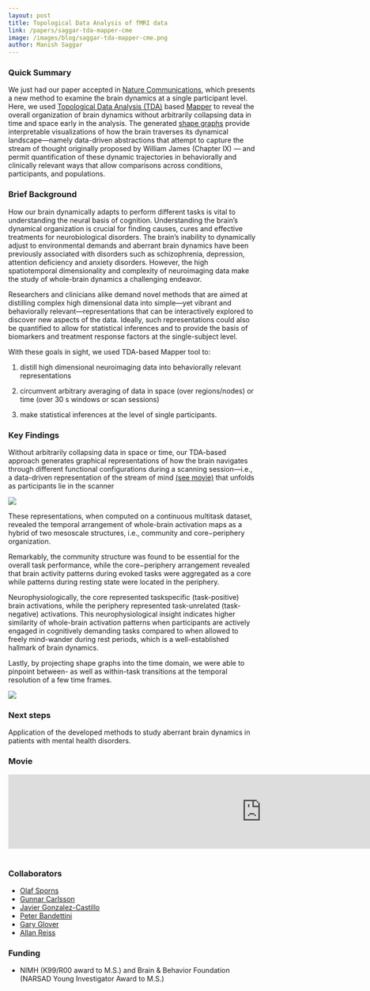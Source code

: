 ```yaml
---
layout: post
title: Topological Data Analysis of fMRI data
link: /papers/saggar-tda-mapper-cme
image: /images/blog/saggar-tda-mapper-cme.png
author: Manish Saggar
---
```




### Quick Summary

We just had our paper accepted in [Nature Communications](https://www.nature.com/articles/s41467-018-03664-4), which presents a new method to examine the brain dynamics at a single participant level. Here, we used [Topological Data Analysis (TDA)](https://en.wikipedia.org/wiki/Topological_data_analysis) based [Mapper](https://www.ias.edu/ideas/2013/lesnick-topological-data-analysis) to reveal the overall organization of brain dynamics without arbitrarily collapsing data in time and space early in the analysis. The generated [shape graphs]({{base}}{{/images/blog/saggar-tda-mapper-cme.png}}) provide interpretable visualizations of how the brain traverses its dynamical landscape—namely data-driven abstractions that attempt to capture the stream of thought originally proposed by William James (Chapter IX) — and permit quantification of these dynamic trajectories in behaviorally and clinically relevant ways that allow comparisons across conditions, participants, and populations.


### Brief Background
How our brain dynamically adapts to perform different tasks is vital to understanding the neural basis of cognition. Understanding the brain’s dynamical organization is crucial for finding causes, cures and effective treatments for neurobiological disorders. The brain’s inability to dynamically adjust to environmental demands and aberrant brain dynamics have been previously associated with disorders such as schizophrenia, depression, attention deficiency and anxiety disorders. However, the high spatiotemporal dimensionality and complexity of neuroimaging data make the study of whole-brain dynamics a challenging endeavor.

Researchers and clinicians alike demand novel methods that are aimed at distilling complex high dimensional data into simple—yet vibrant and behaviorally relevant—representations that can be interactively explored to discover new aspects of the data. Ideally, such representations could also be quantified to allow for statistical inferences and to provide the basis of biomarkers and treatment response factors at the single-subject level.

With these goals in sight, we used TDA-based Mapper tool to:

1. distill high dimensional neuroimaging data into behaviorally relevant representations

2. circumvent arbitrary averaging of data in space (over regions/nodes) or time (over 30 s windows or scan sessions)

3. make statistical inferences at the level of single participants.

### Key Findings
Without arbitrarily collapsing data in space or time, our TDA-based approach generates graphical representations of how the brain navigates through different functional configurations during a scanning session—i.e., a data-driven representation of the stream of mind [(see movie)](#movie) that unfolds as participants lie in the scanner

<div class="col-md-4">
    <img src="../images/blog/saggar-tda-mapper-cme-cs.png" class="img-responsive pull-left">
</div>


These representations, when computed on a continuous multitask dataset, revealed the temporal arrangement of whole-brain activation maps as a hybrid of two mesoscale structures, i.e., community and core−periphery organization.


Remarkably, the community structure was found to be essential for the overall task performance, while the core−periphery arrangement revealed that brain activity patterns during evoked tasks were aggregated as a core while patterns during resting state were located in the periphery.

Neurophysiologically, the core represented taskspecific (task-positive) brain activations, while the periphery represented task-unrelated (task-negative) activations. This neurophysiological insight indicates higher similarity of whole-brain activation patterns when participants are actively engaged in cognitively demanding tasks compared to when allowed to freely mind-wander during rest periods, which is a well-established hallmark of brain dynamics.


Lastly, by projecting shape graphs into the time domain, we were able to pinpoint between- as well as within-task transitions at the temporal resolution of a few time frames.

<div class="col-md-12">
    <img src="../images/blog/saggar-tda-mapper-cme-ts.png">
</div>

### Next steps
Application of the developed methods to study aberrant brain dynamics in patients with mental health disorders.


### Movie

<div class="embed-responsive embed-responsive-16by9" id="movie">
  <iframe src="https://player.vimeo.com/video/225062058" width="1024" frameborder="0" webkitallowfullscreen mozallowfullscreen allowfullscreen></iframe>
</div>
<br>


### Collaborators
* [Olaf Sporns](http://psych.indiana.edu/faculty/osporns.php)
* [Gunnar Carlsson](https://profiles.stanford.edu/gunnar-carlsson)
* [Javier Gonzalez-Castillo](https://fim.nimh.nih.gov/profiles/javier-gonzalez-castillo)
* [Peter Bandettini](https://fim.nimh.nih.gov/profiles/peter-bandettini-phd)
* [Gary Glover](https://profiles.stanford.edu/gary-glover)
* [Allan Reiss](https://profiles.stanford.edu/allan-reiss)

### Funding
* NIMH (K99/R00 award to M.S.) and Brain & Behavior Foundation (NARSAD Young Investigator Award to M.S.)
